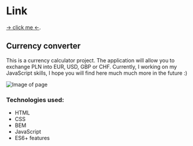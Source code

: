 # Link
[-> click me <-](https://marta-tomczak.github.io/Currency-converter/).

## Currency converter

This is a currency calculator project.  The application will allow you to exchange PLN into EUR, USD, GBP or CHF.
Currently, I working on my JavaScript skills, I hope you will find here much much more in the future :)

![Image of page](https://i.ibb.co/CzC6PS7/image.png) 

### Technologies used:
-	HTML
-	CSS
-	BEM
-	JavaScript
-	ES6+ features
